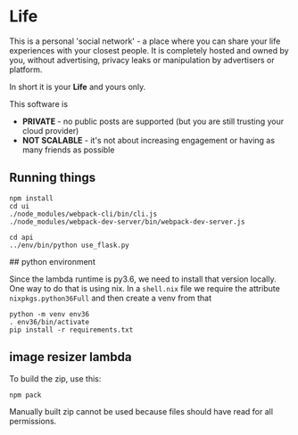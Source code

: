 # Life

This is a personal 'social network' - a place where you can share your life experiences with
your closest people. It is completely hosted and owned by you, without advertising, privacy
leaks or manipulation by advertisers or platform.

In short it is your **Life** and yours only.

This software is 

* **PRIVATE** - no public posts are supported (but you are still trusting your cloud provider)
* **NOT SCALABLE** - it's not about increasing engagement or having as many friends as possible

## Running things

```
npm install
cd ui
./node_modules/webpack-cli/bin/cli.js
./node_modules/webpack-dev-server/bin/webpack-dev-server.js

cd api
../env/bin/python use_flask.py
```

## python environment

Since the lambda runtime is py3.6, we need to install that version locally. One way to do that 
is using nix. In a `shell.nix` file we require the attribute `nixpkgs.python36Full` and then
create a venv from that

```
python -m venv env36
. env36/bin/activate
pip install -r requirements.txt
```

## image resizer lambda

To build the zip, use this:

`npm pack`

Manually built zip cannot be used because files should have read for all permissions.
